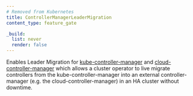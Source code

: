 ```yaml
---
# Removed from Kubernetes
title: ControllerManagerLeaderMigration
content_type: feature_gate

_build:
  list: never
  render: false
---
```

Enables Leader Migration for
[kube-controller-manager](/docs/tasks/administer-cluster/controller-manager-leader-migration/#initial-leader-migration-configuration) and
[cloud-controller-manager](/docs/tasks/administer-cluster/controller-manager-leader-migration/#deploy-cloud-controller-manager)
which allows a cluster operator to live migrate
controllers from the kube-controller-manager into an external controller-manager
(e.g. the cloud-controller-manager) in an HA cluster without downtime.
